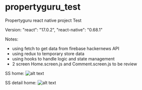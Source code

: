 # propertyguru_test
Propertyguru react native project Test

Version:
     "react": "17.0.2",
    "react-native": "0.68.1"
    
Notes:
  - using fetch to get data from firebase hackernews API
  - using redux to temporary store data
  - using hooks to handle logic and state management
  - 2 screen Home.screen.js and Comment.screen.js to be review

SS home:
![alt text](https://github.com/calvintorsaGit/propertyguru_test/blob/master/ss2.png?raw=true)

SS detail home:
![alt text](https://github.com/calvintorsaGit/propertyguru_test/blob/master/ss1.png?raw=true)
